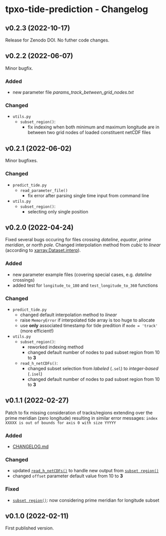 # tpxo-tide-prediction - Changelog

## v0.2.3 (2022-10-17)
Release for Zenodo DOI. 
No futher code changes.

## v0.2.2 (2022-06-07)

Minor bugfix.

### Added

- new parameter file *params_track_between_grid_nodes.txt*

### Changed

- `utils.py`
   - `subset_region()`:
      - fix indexing when both minimum and maximum longitude are in between two grid nodes of loaded constituent netCDF files

## v0.2.1 (2022-06-02)

Minor bugfixes.

### Changed

- `predict_tide.py`
   - `read_parameter_file()`
      - fix error after parsing single time input from command line
- `utils.py`
   - `subset_region()`:
      - selecting only single position

## v0.2.0 (2022-04-24)

Fixed several bugs occuring for files crossing _dateline_, *equator*, _prime meridian_, or *north pole*.
Changed interpolation method from _cubic_ to _linear_ (according to [xarray.Dataset.interp]([xarray.Dataset.interp](https://docs.xarray.dev/en/stable/generated/xarray.Dataset.interp.html))).

### Added

- new parameter example files (covering special cases, e.g. *dateline* crossings)
- added test for `longitude_to_180` and `test_longitude_to_360` functions

### Changed

- `predict_tide.py`
   - changed default interpolation method to *linear*
   - raise `MemoryError` if interpolated tide array is too huge to allocate
   - use **only** associated timestamp for tide predition if `mode = 'track'` (more efficient!)
- `utils.py`
   - `subset_region()`:
      - reworked indexing method
      - changed default number of nodes to pad subset region from 10 to **3**
   - `read_h_netCDFs()`:
      - changed subset selection from _labeled_ (`.sel`) to _integer-based_ (`.isel`)
      - changed default number of nodes to pad subset region from 10 to **3**

## v0.1.1 (2022-02-27)

Patch to fix missing consideration of tracks/regions extending over the prime meridian (zero longitude) resulting in similar error messages: `index XXXXX is out of bounds for axis 0 with size YYYYY`

### Added

- [CHANGELOG.md](https://github.com/fwrnke/tpxo-tide-prediction/blob/main/CHANGELOG.md)

### Changed

- updated [`read_h_netCDFs()`](https://github.com/fwrnke/tpxo-tide-prediction/blob/main/tpxo_tide_prediction/utils.py#L590) to handle new output from [`subset region()`](https://github.com/fwrnke/tpxo-tide-prediction/blob/main/tpxo_tide_prediction/utils.py#L460)
- changed `offset` parameter default value from 10 to **3**

### Fixed

- [`subset region()`](https://github.com/fwrnke/tpxo-tide-prediction/blob/main/tpxo_tide_prediction/utils.py#L460): now considering prime meridian for longitude subset

## v0.1.0 (2022-02-11)

First published version.
